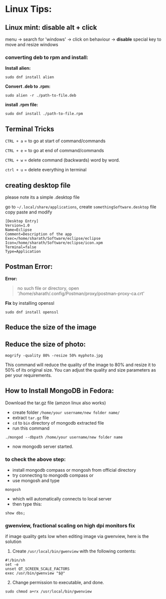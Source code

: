 # Linux Tips:

## Linux mint: disable alt + click

menu -> search for 'windows' -> click on behaviour -> **disable** special key to move and resize windows


### converting deb to rpm and install:

**Install alien:**

```
sudo dnf install alien
```

**Convert .deb to .rpm:**

```
sudo alien -r ./path-to-file.deb
```

**install .rpm file:**

```
sudo dnf install ./path-to-file.rpm
```

## Terminal Tricks

`CTRL + a` = to go at start of command/commands
 
`CTRL + e` = to go at end of command/commands

`CTRL + w` = delete command (backwards) word by word.

`ctrl + u` = delete everything in terminal

## creating desktop file

please note its a simple .desktop file

go to `~/.local/share/applications`, create `somethingSoftware.desktop` file copy paste and modify

``` shell
[Desktop Entry]
Version=1.0
Name=Eclipse
Comment=Description of the app
Exec=/home/sharath/Software/eclipse/eclipse
Icon=/home/sharath/Software/eclipse/icon.xpm
Terminal=false
Type=Application
```

## Postman Error:

**Error:**

>no such file or directory, open '/home/sharath/.config/Postman/proxy/postman-proxy-ca.crt'

**Fix** by installing openssl

```
sudo dnf install openssl
```

## Reduce the size of the image

## Reduce the size of photo:

`mogrify -quality 80% -resize 50% myphoto.jpg`

This command will reduce the quality of the image to 80% and resize it to 50% of its original size. You can adjust the quality and size parameters as per your requirements.

## How to Install MongoDB in Fedora:

Download the tar.gz file (amzon linux also works)

- create folder `/home/your username/new folder name/`
- extract `tar.gz` file
- `cd` to `bin` directory of mongodb extracted file
- run this command

```
./mongod --dbpath /home/your username/new folder name
```
- now mongodb server started.

### to check the above step:

- install mongodb compass or mongosh from official directory
- try connecting to mongodb compass or 
- use mongosh and type 

```
mongosh
```

- which will automatically connects to local server
- then type this:

```
show dbs;
```

### gwenview, fractional scaling on high dpi monitors fix

if image quality gets low when editing image via gwenview, here is the solution

1. Create `/usr/local/bin/gwenview` with the following contents:

```
#!/bin/sh
set -e
unset QT_SCREEN_SCALE_FACTORS
exec /usr/bin/gwenview "$@"
```

2. Change permission to executable, and done.

```
sudo chmod a+rx /usr/local/bin/gwenview
```




